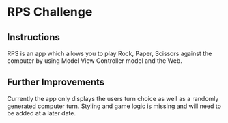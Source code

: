 # RPS Challenge

Instructions
-------

RPS is an app which allows you to play Rock, Paper, Scissors against the computer by using Model View Controller model and the Web.  

Further Improvements
----------------------

Currently the app only displays the users turn choice as well as a randomly generated computer turn. Styling and game logic is missing and will need to be added at a later date.
